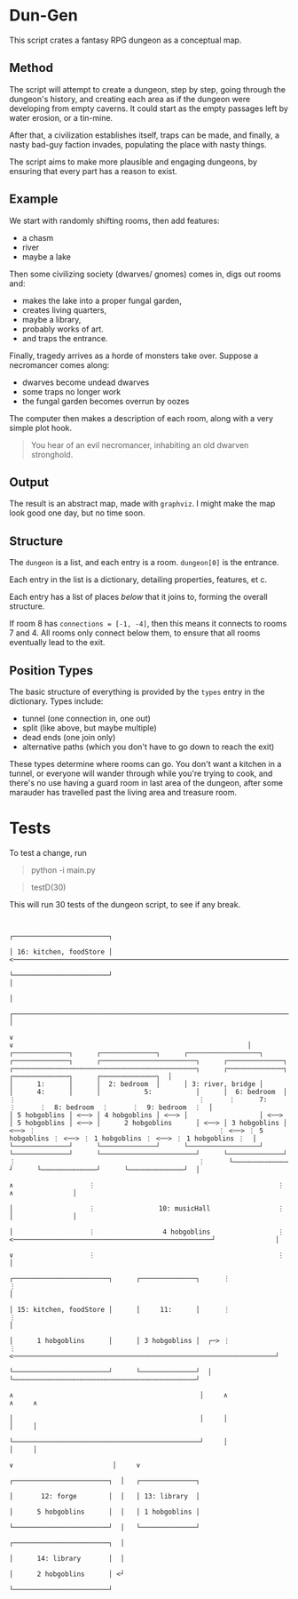 # Dun-Gen

This script crates a fantasy RPG dungeon as a conceptual map.

## Method

The script will attempt to create a dungeon, step by step, going through the dungeon's history, and creating each area as if the dungeon were developing from empty caverns.
It could start as the empty passages left by water erosion, or a tin-mine.

After that, a civilization establishes itself, traps can be made, and finally, a nasty bad-guy faction invades, populating the place with nasty things.

The script aims to make more plausible and engaging dungeons, by ensuring that every part has a reason to exist.

## Example

We start with randomly shifting rooms, then add features:

- a chasm
- river
- maybe a lake

Then some civilizing society (dwarves/ gnomes) comes in, digs out rooms and:

- makes the lake into a proper fungal garden,
- creates living quarters,
- maybe a library,
- probably works of art.
- and traps the entrance.

Finally, tragedy arrives as a horde of monsters take over.
Suppose a necromancer comes along:

- dwarves become undead dwarves
- some traps no longer work
- the fungal garden becomes overrun by oozes

The computer then makes a description of each room, along with a very simple plot hook.

> You hear of an evil necromancer, inhabiting an old dwarven stronghold.

## Output

The result is an abstract map, made with `graphviz`.
I might make the map look good one day, but no time soon.

## Structure

The `dungeon` is a list, and each entry is a room.
`dungeon[0]` is the entrance.

Each entry in the list is a dictionary, detailing properties, features, et c.

Each entry has a list of places *below* that it joins to, forming the overall structure.

If room 8 has `connections = [-1, -4]`, then this means it connects to rooms 7 and 4.
All rooms only connect below them, to ensure that all rooms eventually lead to the exit.

## Position Types

The basic structure of everything is provided by the `types` entry in the dictionary.
Types include:

- tunnel (one connection in, one out)
- split (like above, but maybe multiple)
- dead ends (one join only)
- alternative paths (which you don't have to go down to reach the exit)

These types determine where rooms can go.
You don't want a kitchen in a tunnel, or everyone will wander through while you're trying to cook, and there's no use having a guard room in last area of the dungeon, after some marauder has travelled past the living area and treasure room.

# Tests

To test a change, run

> python -i main.py

> testD(30)

This will run 30 tests of the dungeon script, to see if any break.

```

                                                                                                                                                  ┌────────────────────────┐
                                                                                                                                                  │ 16: kitchen, foodStore │ <────────────────────────────────────────────────────────────────────────────────────────┐
                                                                                                                                                  └────────────────────────┘                                                                                          │
                                                                                                                                                                                                                                                                      │
                                                                                                                              ┌───────────────────────────────────────────────────────────────────────────┐                                                           │
                                                                                                                              ∨                                                                           ∨                                                           │
┌──────────────┐      ┌──────────────┐      ┌──────────────────┐      ┌──────────────┐      ┌────────────────────────┐      ┌──────────────┐      ┌⋯⋯⋯⋯⋯⋯⋯⋯⋯⋯⋯⋯⋯⋯⋯⋯⋯⋯⋯⋯⋯⋯⋯⋯⋯⋯⋯⋯⋯⋯⋯⋯⋯⋯⋯⋯⋯⋯⋯⋯⋯⋯⋯⋯⋯⋯┐      ┌⋯⋯⋯⋯⋯⋯⋯⋯⋯⋯⋯⋯⋯⋯┐      ┌⋯⋯⋯⋯⋯⋯⋯⋯⋯⋯⋯⋯⋯⋯┐      ┌⋯⋯⋯⋯⋯⋯⋯⋯⋯⋯⋯⋯⋯⋯┐  │
│      1:      │      │  2: bedroom  │      │ 3: river, bridge │      │      4:      │      │           5:           │      │  6: bedroom  │      ⋮                                              ⋮      ⋮      7:      ⋮      ⋮  8: bedroom  ⋮      ⋮  9: bedroom  ⋮  │
│ 5 hobgoblins │ <──> │ 4 hobgoblins │ <──> │                  │ <──> │ 5 hobgoblins │ <──> │      2 hobgoblins      │ <──> │ 3 hobgoblins │ <──> ⋮                                              ⋮ <──> ⋮ 5 hobgoblins ⋮ <──> ⋮ 1 hobgoblins ⋮ <──> ⋮ 1 hobgoblins ⋮  │
└──────────────┘      └──────────────┘      └──────────────────┘      └──────────────┘      └────────────────────────┘      └──────────────┘      ⋮                                              ⋮      └⋯⋯⋯⋯⋯⋯⋯⋯⋯⋯⋯⋯⋯⋯┘      └⋯⋯⋯⋯⋯⋯⋯⋯⋯⋯⋯⋯⋯⋯┘      └⋯⋯⋯⋯⋯⋯⋯⋯⋯⋯⋯⋯⋯⋯┘  │
                                                                                                                              ∧                   ⋮                                              ⋮                                                    ∧               │
                                                                                                                              │                   ⋮                10: musicHall                 ⋮                                                    │               │
                                                                                                                              │                   ⋮                 4 hobgoblins                 ⋮ <──────────────────────────────────────────────────┘               │
                                                                                                                              ∨                   ⋮                                              ⋮                                                                    │
                                                                                            ┌────────────────────────┐      ┌──────────────┐      ⋮                                              ⋮                                                                    │
                                                                                            │ 15: kitchen, foodStore │      │     11:      │      ⋮                                              ⋮                                                                    │
                                                                                            │      1 hobgoblins      │      │ 3 hobgoblins │  ┌─> ⋮                                              ⋮ <──────────────────────────────────────────────────────────────────┘
                                                                                            └────────────────────────┘      └──────────────┘  │   └⋯⋯⋯⋯⋯⋯⋯⋯⋯⋯⋯⋯⋯⋯⋯⋯⋯⋯⋯⋯⋯⋯⋯⋯⋯⋯⋯⋯⋯⋯⋯⋯⋯⋯⋯⋯⋯⋯⋯⋯⋯⋯⋯⋯⋯⋯┘
                                                                                              ∧                                               │     ∧                         ∧     ∧
                                                                                              │                                               │     │                         │     │
                                                                                              └───────────────────────────────────────────────┘     │                         │     │
                                                                                                                                                    ∨                         │     ∨
                                                                                                                                                  ┌────────────────────────┐  │   ┌──────────────┐
                                                                                                                                                  │       12: forge        │  │   │ 13: library  │
                                                                                                                                                  │      5 hobgoblins      │  │   │ 1 hobgoblins │
                                                                                                                                                  └────────────────────────┘  │   └──────────────┘
                                                                                                                                                  ┌────────────────────────┐  │
                                                                                                                                                  │      14: library       │  │
                                                                                                                                                  │      2 hobgoblins      │ <┘
                                                                                                                                                  └────────────────────────┘
```
